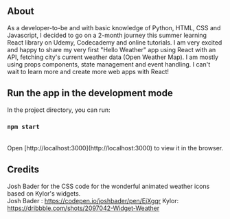 ## About

As a developer-to-be and with basic knowledge of Python, HTML, CSS and Javascript, I decided to go on a 2-month journey this summer learning React library on Udemy, Codecademy and online tutorials.
I am very excited and happy to share my very first "Hello Weather" app using React with an API, fetching city's current weather data (Open Weather Map). I am mostly using props components, state management and event handling. I can't wait to learn more and create more web apps with React!

## Run the app in the development mode

In the project directory, you can run:

### `npm start`

<br />
Open [http://localhost:3000](http://localhost:3000) to view it in the browser.

## Credits

Josh Bader for the CSS code for the wonderful animated weather icons based on Kylor's widgets. <br/>
Josh Bader : https://codepen.io/joshbader/pen/EjXgqr
Kylor: https://dribbble.com/shots/2097042-Widget-Weather


